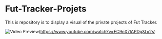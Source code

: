 # Fut-Tracker-Projets
This is repository is to display a visual of the private projects of Fut Tracker.





![Video Preview]()(https://www.youtube.com/watch?v=FC9nX7lAPDg&t=2s)

